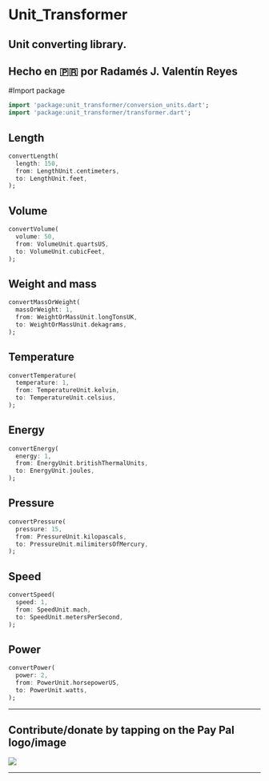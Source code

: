# Unit_Transformer
Unit converting library.
---------------------------
Hecho en 🇵🇷 por Radamés J. Valentín Reyes
---------------------------
#Import package
~~~dart
import 'package:unit_transformer/conversion_units.dart';
import 'package:unit_transformer/transformer.dart';
~~~
## Length
~~~dart
convertLength(
  length: 150, 
  from: LengthUnit.centimeters, 
  to: LengthUnit.feet,
);
~~~
## Volume
~~~dart
convertVolume(
  volume: 50, 
  from: VolumeUnit.quartsUS, 
  to: VolumeUnit.cubicFeet,
);
~~~
## Weight and mass
~~~dart
convertMassOrWeight(
  massOrWeight: 1, 
  from: WeightOrMassUnit.longTonsUK, 
  to: WeightOrMassUnit.dekagrams,
);
~~~
## Temperature
~~~dart
convertTemperature(
  temperature: 1, 
  from: TemperatureUnit.kelvin, 
  to: TemperatureUnit.celsius,
);
~~~
## Energy
~~~dart
convertEnergy(
  energy: 1, 
  from: EnergyUnit.britishThermalUnits, 
  to: EnergyUnit.joules,
);
~~~
## Pressure
~~~dart
convertPressure(
  pressure: 15, 
  from: PressureUnit.kilopascals, 
  to: PressureUnit.milimitersOfMercury,
);
~~~
## Speed
~~~dart
convertSpeed(
  speed: 1, 
  from: SpeedUnit.mach, 
  to: SpeedUnit.metersPerSecond,
);
~~~
## Power
~~~dart
convertPower(
  power: 2, 
  from: PowerUnit.horsepowerUS, 
  to: PowerUnit.watts,
);
~~~
------------------------------------------------------------
## Contribute/donate by tapping on the Pay Pal logo/image

<a href="https://www.paypal.com/paypalme/onlinespawn"><img src="https://www.paypalobjects.com/webstatic/mktg/logo/pp_cc_mark_74x46.jpg"/></a>

------------------------------------------------------------